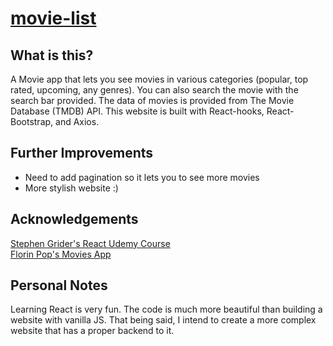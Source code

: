 # [movie-list](https://movie-list-brianrahadi.vercel.app/)

## What is this?
A Movie app that lets you see movies in various categories (popular, top rated, upcoming, any genres). You can also search the movie with the search bar provided. The data of movies is provided from The Movie Database (TMDB) API. This website is built with React-hooks, React-Bootstrap, and Axios.

## Further Improvements
- Need to add pagination so it lets you to see more movies
- More stylish website :)

## Acknowledgements
[Stephen Grider's React Udemy Course](https://www.udemy.com/course/react-redux/learn/lecture/20788074?start=255) <br/>
[Florin Pop's Movies App](https://www.youtube.com/watch?v=sZ0bZGfg_m4&ab_channel=FlorinPop)

## Personal Notes
Learning React is very fun. The code is much more beautiful than building a website with vanilla JS. That being said, I intend to create a more complex website that has a proper backend to it.
